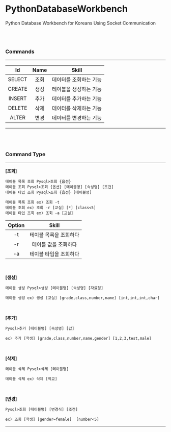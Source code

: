 # PythonDatabaseWorkbench
Python Database Workbench for Koreans Using Socket Communication


<br><br>


### **Commands**
---
|Id|Name|Skill|
|:---:|:---:|:---:|
|SELECT|조회|데이터를 조회하는 기능|
|CREATE|생성|테이블을 생성하는 기능|
|INSERT|추가|데이터를 추가하는 기능|
|DELETE|삭제|데이터를 삭제하는 기능|
|ALTER|변경|데이터를 변경하는 기능|
---


<br><br>


### **Command Type**
---
**[조회]**
```
테이블 목록 조회 Pysql>조회 {옵션}
테이블 조회 Pysql>조회 {옵션} [테이블명] [속성명] [조건]
테이블 타입 조회 Pysql>조회 {옵션} [테이블명]
```
```
테이블 목록 조회 ex) 조회 -t
테이블 조회 ex) 조회 -r [교실] [*] [class<5]
테이블 타입 조회 ex) 조회 -a [교실]
```
|Option|Skill|
|:---:|:---:|
|-t|테이블 목록을 조회하다|
|-r|테이블 값을 조회하다|
|-a|테이블 타입을 조회하다|

<br>

**[생성]**
```
테이블 생성 Pysql>생성 [테이블명] [속성명] [자료형]
```
```
테이블 생성 ex) 생성 [교실] [grade,class,number,name] [int,int,int,char]
```

<br>

**[추가]**
```
Pysql>추가 [테이블명] [속성명] [값]
```
```
ex) 추가 [학생] [grade,class,number,name,gender] [1,2,3,test,male]
```

<br>

**[삭제]**
```
테이블 삭제 Pysql>삭제 [테이블명]
```
```
테이블 삭제 ex) 삭제 [학교]
```

<br>

**[변경]**
```
Pysql>조회 [테이블명] [변경식] [조건]
```
```
ex) 조회 [학생] [gender=female]  [number<5]
```
---


<br><br>


